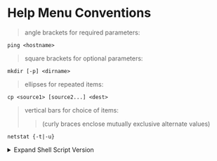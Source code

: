# Help Menu Conventions

> angle brackets for required parameters:
```shell
ping <hostname>
```

> square brackets for optional parameters:
```shell
mkdir [-p] <dirname>
```

> ellipses for repeated items:
```shell
cp <source1> [source2...] <dest>
```

> vertical bars for choice of items:
> > (curly braces enclose mutually exclusive alternate values)
```shell
netstat {-t|-u}
```


<details>
<summary>Expand Shell Script Version</summary>

```shell
#   ===============================================================
#   |                    HELP MENU STANDARDS
#   |==============================================================
#   |------------------------------------------------------------
#   |
#   | angle brackets for required parameters:
          ping <hostname>
#   |
#   |------------------------------------------------------------
#   |
#   | square brackets for optional parameters:
          mkdir [-p] <dirname>
#   |
#   |------------------------------------------------------------
#   |
#   | ellipses for repeated items:
          cp <source1> [source2...] <dest>
#   |
#   |------------------------------------------------------------
#   |
#   | vertical bars for choice of items:
          netstat {-t|-u}
#   |
#   | (curly braces enclose mutually exclusive alternate values)
#   |
#   |------------------------------------------------------------
#   |==============================================================
#   |                    HELP MENU STANDARDS
#   ===============================================================
```

</details>
